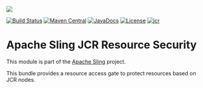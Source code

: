 [<img src="https://sling.apache.org/res/logos/sling.png"/>](https://sling.apache.org)

 [![Build Status](https://builds.apache.org/buildStatus/icon?job=Sling/sling-org-apache-sling-jcr-resourcesecurity/master)](https://builds.apache.org/job/Sling/job/sling-org-apache-sling-jcr-resourcesecurity/job/master) [![Maven Central](https://maven-badges.herokuapp.com/maven-central/org.apache.sling/org.apache.sling.jcr.resourcesecurity/badge.svg)](https://search.maven.org/#search%7Cga%7C1%7Cg%3A%22org.apache.sling%22%20a%3A%22org.apache.sling.jcr.resourcesecurity%22) [![JavaDocs](https://www.javadoc.io/badge/org.apache.sling/org.apache.sling.jcr.resourcesecurity.svg)](https://www.javadoc.io/doc/org.apache.sling/org.apache.sling.jcr.resourcesecurity) [![License](https://img.shields.io/badge/License-Apache%202.0-blue.svg)](https://www.apache.org/licenses/LICENSE-2.0) [![jcr](https://sling.apache.org/badges/group-jcr.svg)](https://github.com/apache/sling-aggregator/blob/master/docs/groups/jcr.md)

# Apache Sling JCR Resource Security

This module is part of the [Apache Sling](https://sling.apache.org) project.

This bundle provides a resource access gate to protect resources based on JCR nodes.
